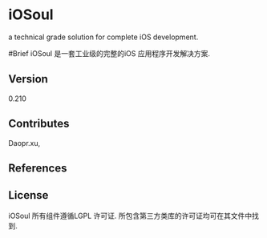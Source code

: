 # iOSoul
a technical grade solution for complete iOS development. 

#Brief
iOSoul 是一套工业级的完整的iOS 应用程序开发解决方案.

## Version
0.210

## Contributes
Daopr.xu, 
## References

## License
iOSoul 所有组件遵循LGPL 许可证.
所包含第三方类库的许可证均可在其文件中找到.
